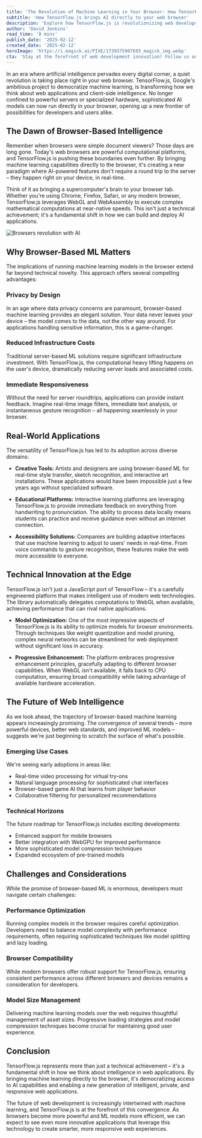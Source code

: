 ```yaml
---
title: 'The Revolution of Machine Learning in Your Browser: How TensorFlow.js is Reshaping Web Intelligence'
subtitle: 'How TensorFlow.js brings AI directly to your web browser'
description: 'Explore how TensorFlow.js is revolutionizing web development by bringing machine learning capabilities directly to the browser. This technology enables real-time AI features without server roundtrips, offering enhanced privacy, reduced costs, and immediate responsiveness. From creative tools to educational platforms, discover how browser-based machine learning is reshaping the future of web applications.'
author: 'David Jenkins'
read_time: '8 mins'
publish_date: '2025-02-12'
created_date: '2025-02-12'
heroImage: 'https://i.magick.ai/PIXE/1739375907693_magick_img.webp'
cta: 'Stay at the forefront of web development innovation! Follow us on LinkedIn for more insights into breakthrough technologies like TensorFlow.js and the future of browser-based machine learning.'
---
```


In an era where artificial intelligence pervades every digital corner, a quiet revolution is taking place right in your web browser. TensorFlow.js, Google's ambitious project to democratize machine learning, is transforming how we think about web applications and client-side intelligence. No longer confined to powerful servers or specialized hardware, sophisticated AI models can now run directly in your browser, opening up a new frontier of possibilities for developers and users alike.

## The Dawn of Browser-Based Intelligence

Remember when browsers were simple document viewers? Those days are long gone. Today's web browsers are powerful computational platforms, and TensorFlow.js is pushing these boundaries even further. By bringing machine learning capabilities directly to the browser, it's creating a new paradigm where AI-powered features don't require a round trip to the server – they happen right on your device, in real-time.

Think of it as bringing a supercomputer's brain to your browser tab. Whether you're using Chrome, Firefox, Safari, or any modern browser, TensorFlow.js leverages WebGL and WebAssembly to execute complex mathematical computations at near-native speeds. This isn't just a technical achievement; it's a fundamental shift in how we can build and deploy AI applications.

![Browsers revolution with AI](https://i.magick.ai/PIXE/1739375907696_magick_img.webp)

## Why Browser-Based ML Matters

The implications of running machine learning models in the browser extend far beyond technical novelty. This approach offers several compelling advantages:

### Privacy by Design

In an age where data privacy concerns are paramount, browser-based machine learning provides an elegant solution. Your data never leaves your device – the model comes to the data, not the other way around. For applications handling sensitive information, this is a game-changer.

### Reduced Infrastructure Costs

Traditional server-based ML solutions require significant infrastructure investment. With TensorFlow.js, the computational heavy lifting happens on the user's device, dramatically reducing server loads and associated costs.

### Immediate Responsiveness

Without the need for server roundtrips, applications can provide instant feedback. Imagine real-time image filters, immediate text analysis, or instantaneous gesture recognition – all happening seamlessly in your browser.

## Real-World Applications

The versatility of TensorFlow.js has led to its adoption across diverse domains:

- **Creative Tools:** Artists and designers are using browser-based ML for real-time style transfer, sketch recognition, and interactive art installations. These applications would have been impossible just a few years ago without specialized software.
  
- **Educational Platforms:** Interactive learning platforms are leveraging TensorFlow.js to provide immediate feedback on everything from handwriting to pronunciation. The ability to process data locally means students can practice and receive guidance even without an internet connection.
  
- **Accessibility Solutions:** Companies are building adaptive interfaces that use machine learning to adjust to users' needs in real-time. From voice commands to gesture recognition, these features make the web more accessible to everyone.

## Technical Innovation at the Edge

TensorFlow.js isn't just a JavaScript port of TensorFlow – it's a carefully engineered platform that makes intelligent use of modern web technologies. The library automatically delegates computations to WebGL when available, achieving performance that can rival native applications.

- **Model Optimization:** One of the most impressive aspects of TensorFlow.js is its ability to optimize models for browser environments. Through techniques like weight quantization and model pruning, complex neural networks can be streamlined for web deployment without significant loss in accuracy.
  
- **Progressive Enhancement:** The platform embraces progressive enhancement principles, gracefully adapting to different browser capabilities. When WebGL isn't available, it falls back to CPU computation, ensuring broad compatibility while taking advantage of available hardware acceleration.

## The Future of Web Intelligence

As we look ahead, the trajectory of browser-based machine learning appears increasingly promising. The convergence of several trends – more powerful devices, better web standards, and improved ML models – suggests we're just beginning to scratch the surface of what's possible.

### Emerging Use Cases

We're seeing early adoptions in areas like:

- Real-time video processing for virtual try-ons
- Natural language processing for sophisticated chat interfaces
- Browser-based game AI that learns from player behavior
- Collaborative filtering for personalized recommendations

### Technical Horizons

The future roadmap for TensorFlow.js includes exciting developments:

- Enhanced support for mobile browsers
- Better integration with WebGPU for improved performance
- More sophisticated model compression techniques
- Expanded ecosystem of pre-trained models

## Challenges and Considerations

While the promise of browser-based ML is enormous, developers must navigate certain challenges:

### Performance Optimization

Running complex models in the browser requires careful optimization. Developers need to balance model complexity with performance requirements, often requiring sophisticated techniques like model splitting and lazy loading.

### Browser Compatibility

While modern browsers offer robust support for TensorFlow.js, ensuring consistent performance across different browsers and devices remains a consideration for developers.

### Model Size Management

Delivering machine learning models over the web requires thoughtful management of asset sizes. Progressive loading strategies and model compression techniques become crucial for maintaining good user experience.

## Conclusion

TensorFlow.js represents more than just a technical achievement – it's a fundamental shift in how we think about intelligence in web applications. By bringing machine learning directly to the browser, it's democratizing access to AI capabilities and enabling a new generation of intelligent, private, and responsive web applications.

The future of web development is increasingly intertwined with machine learning, and TensorFlow.js is at the forefront of this convergence. As browsers become more powerful and ML models more efficient, we can expect to see even more innovative applications that leverage this technology to create smarter, more responsive web experiences.